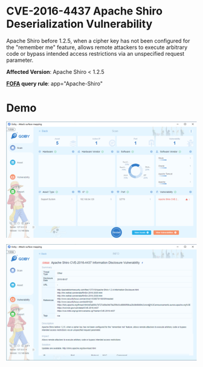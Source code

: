 # CVE-2016-4437 Apache Shiro Deserialization Vulnerability

Apache Shiro before 1.2.5, when a cipher key has not been configured for the "remember me" feature, allows remote attackers to execute arbitrary code or bypass intended access restrictions via an unspecified request parameter.

**Affected Version**: Apache Shiro < 1.2.5

**[FOFA](https://fofa.so/result?qbase64=YXBwPSJBcGFjaGUtU2hpcm8i) query rule**: app="Apache-Shiro"

# Demo

![](CVE-2016-4437_1.png)

![](CVE-2016-4437_2.png)